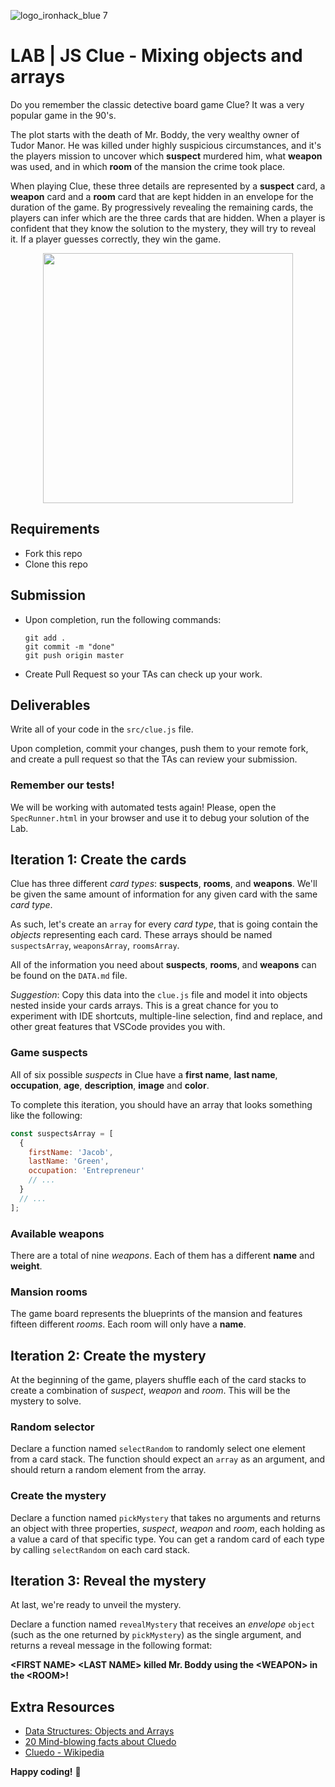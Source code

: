 ![logo_ironhack_blue 7](https://user-images.githubusercontent.com/23629340/40541063-a07a0a8a-601a-11e8-91b5-2f13e4e6b441.png)


# LAB | JS Clue - Mixing objects and arrays

Do you remember the classic detective board game Clue? It was a very popular game in the 90's.

The plot starts with the death of Mr. Boddy, the very wealthy owner of Tudor Manor. He was killed under highly suspicious circumstances, and it's the players mission to uncover which __suspect__ murdered him, what __weapon__ was used, and in which __room__ of the mansion the crime took place.

When playing Clue, these three details are represented by a __suspect__ card, a __weapon__ card and a __room__ card that are kept hidden in an envelope for the duration of the game. By progressively revealing the remaining cards, the players can infer which are the three cards that are hidden. When a player is confident that they know the solution to the mystery, they will try to reveal it. If a player guesses correctly, they win the game.

<p align="center"><img width="400" src="https://i.imgur.com/AZWieq9.jpg=300"/></p>

## Requirements

- Fork this repo
- Clone this repo

## Submission

- Upon completion, run the following commands:

  ```
  git add .
  git commit -m "done"
  git push origin master
  ```

- Create Pull Request so your TAs can check up your work.

## Deliverables

Write all of your code in the `src/clue.js` file.

Upon completion, commit your changes, push them to your remote fork, and create a pull request so that the TAs can review your submission.

### Remember our tests!

We will be working with automated tests again! Please, open the `SpecRunner.html` in your browser and use it to debug your solution of the Lab.

## Iteration 1: Create the cards

Clue has three different _card types_: __suspects__, __rooms__, and __weapons__. We'll be given the same amount of information for any given card with the same _card type_.

As such, let's create an `array` for every _card type_, that is going contain the _objects_ representing each card. These arrays should be named `suspectsArray`, `weaponsArray`, `roomsArray`.

All of the information you need about __suspects__, __rooms__, and __weapons__ can be found on the `DATA.md` file.

_Suggestion_: Copy this data into the `clue.js` file and model it into objects nested inside your cards arrays. This is a great chance for you to experiment with IDE shortcuts, multiple-line selection, find and replace, and other great features that VSCode provides you with.

### Game suspects

All of six possible _suspects_ in Clue have a __first name__, __last name__, __occupation__, __age__, __description__, __image__ and __color__.

To complete this iteration, you should have an array that looks something like the following:

```javascript
const suspectsArray = [
  {
    firstName: 'Jacob',
    lastName: 'Green',
    occupation: 'Entrepreneur'
    // ...
  }
  // ...
];
```

### Available weapons

There are a total of nine _weapons_. Each of them has a different __name__ and __weight__.

### Mansion rooms

The game board represents the blueprints of the mansion and features fifteen different _rooms_. Each room will only have a __name__.

## Iteration 2: Create the mystery

At the beginning of the game, players shuffle each of the card stacks to create a combination of _suspect_, _weapon_ and _room_. This will be the mystery to solve.

### Random selector

Declare a function named `selectRandom` to randomly select one element from a card stack. The function should expect an `array` as an argument, and should return a random element from the array.

### Create the mystery

Declare a function named `pickMystery` that takes no arguments and returns an object with three properties, _suspect_, _weapon_ and _room_, each holding as a value a card of that specific type. You can get a random card of each type by calling `selectRandom` on each card stack.

## Iteration 3: Reveal the mystery

At last, we're ready to unveil the mystery.

<!--
Invoke `pickMystery` and store the returned value into a variable named `mysteryEnvelope`.
-->

Declare a function named `revealMystery` that receives an _envelope_ `object` (such as the one returned by `pickMystery`) as the single argument, and returns a reveal message in the following format:

__\<FIRST NAME\> \<LAST NAME\> killed Mr. Boddy using the \<WEAPON\> in the \<ROOM\>!__

## Extra Resources

- [Data Structures: Objects and Arrays](http://eloquentjavascript.net/04_data.html)
- [20 Mind-blowing facts about Cluedo](http://whatculture.com/offbeat/20-mind-blowing-facts-you-didnt-know-about-cluedo)
- [Cluedo - Wikipedia](https://en.wikipedia.org/wiki/Cluedo)

__Happy coding!__ 💙
